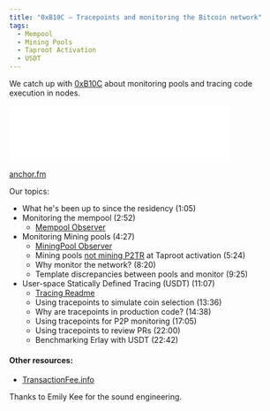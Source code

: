 ```yaml
---
title: "0xB10C – Tracepoints and monitoring the Bitcoin network"
tags:
  - Mempool
  - Mining Pools
  - Taproot Activation
  - USDT
---
```


We catch up with [0xB10C](https://twitter.com/0xb10c) about monitoring
pools and tracing code execution in nodes.

<iframe src="⇒TODO⇐" height="102px" width="400px" frameborder="0" scrolling="no"></iframe>

[anchor.fm](⇒TODO⇐)

Our topics:

- What he's been up to since the residency (1:05)
- Monitoring the mempool (2:52)
    - [Mempool Observer](https://mempool.observer/monitor/)
- Monitoring Mining pools (4:27)
    - [MiningPool Observer](https://miningpool.observer/)
    - Mining pools [not mining P2TR](https://twitter.com/0xB10C/status/1460033874428317696) at Taproot activation (5:24)
    - Why monitor the network? (8:20)
    - Template discrepancies between pools and monitor (9:25)
- User-space Statically Defined Tracing (USDT) (11:07)
    - [Tracing Readme](https://github.com/bitcoin/bitcoin/blob/master/contrib/tracing/README.md)
    - Using tracepoints to simulate coin selection (13:36)
    - Why are tracepoints in production code? (14:38)
    - Using tracepoints for P2P monitoring (17:05)
    - Using tracepoints to review PRs (22:00)
    - Benchmarking Erlay with USDT (22:42)

#### Other resources:
- [TransactionFee.info](https://transactionfee.info)

Thanks to Emily Kee for the sound engineering.
